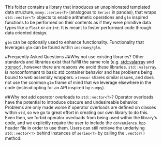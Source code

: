This folder contains a library that introduces an unopinionated templated data structure, `many::series<T>` (analogous to `Series` in pandas), that wraps `std::vector<T>` objects to enable arithmetic operations and `glm` inspired functions to be performed on their contents as if they were primitive data types like a `float` or an `int`. It is meant to foster performant code through data oriented design. 

`glm` can be optionally used to enhance functionality. Functionality that leverages `glm` can be found within `inc/many/glm`. 

#Frequently Asked Questions
##Why not use existing libraries?
Other standards and libraries exist that fulfill the same role (e.g. [std::valarray](https://en.cppreference.com/w/cpp/numeric/composite) and [xtensor](https://github.com/QuantStack/xtensor)), however there are reasons we avoid these libraries. `std::valarray` is nonconformant to basic std container behavior and has problems being bound to web assembly wrappers. `xtensor` shares similar issues, and does not use the common `glm` frame of mind that we leverage elsewhere in the code (instead opting for an API inspired by `numpy`). 

##Why not add operator overloads to `std::vector<T>`? 
Operator overloads have the potential to introduce obscure and undesireable behavior. Problems are only made worse if operator overloads are defined on classes within `std`, so we go to great effort in creating our own library to do this. Even then, we forbid operator overloads from being used within the library's code, and we explicitly require the user to include the `convenience.hpp` header file in order to use them. Users can still retrieve the underlying `std::vector<T>` behind instances of `series<T>` by calling the `.vector()` method. 

